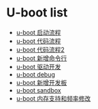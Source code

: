 
# U-boot list

- [u-boot 启动流程](uboot_booting.md)
- [u-boot 代码流程](uboot_code_flow.md)
- [u-boot 代码流程2](uboot_code_flow2.md)
- [u-boot 新增命令行]()
- [u-boot 驱动开发]()
- [u-boot debug]()
- [u-boot 新增开发板]()
- [u-boot sandbox]()
- [u-boot 内存支持和频率修改]()
